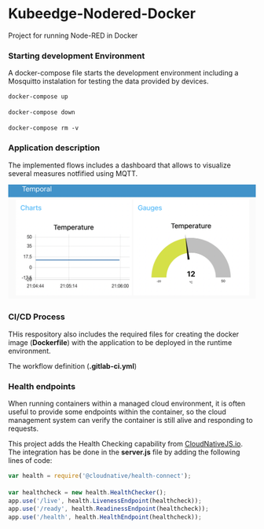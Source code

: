 # Kubeedge-Nodered-Docker

Project for running Node-RED in Docker


### Starting development Environment

A docker-compose file starts the development environment including a Mosquitto instalation for testing the data provided by devices.

```
docker-compose up

docker-compose down

docker-compose rm -v
```


### Application description

The implemented flows includes a dashboard that allows to visualize several measures notfified using MQTT.

![Version 1](img/Version1.png)


### CI/CD Process

THis respository also includes the required files for creating the docker image (**Dockerfile**) with the application to be deployed in the runtime environment.

The workflow definition (**.gitlab-ci.yml**)

### Health endpoints

When running containers within a managed cloud environment, it is often useful to provide some endpoints within the container, so the cloud management system can verify the container is still alive and responding to requests.

This project adds the Health Checking capability from [CloudNativeJS.io](https://www.cloudnativejs.io).  The integration has be done in the **server.js** file by adding the following lines of code:

```JavaScript
var health = require('@cloudnative/health-connect');

var healthcheck = new health.HealthChecker();
app.use('/live', health.LivenessEndpoint(healthcheck));
app.use('/ready', health.ReadinessEndpoint(healthcheck));
app.use('/health', health.HealthEndpoint(healthcheck));
```

